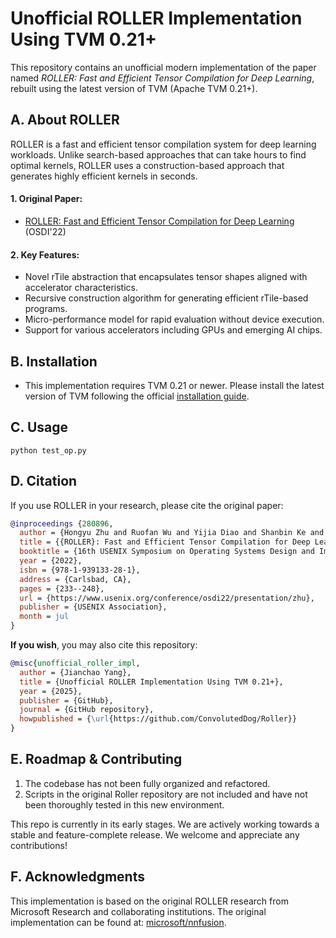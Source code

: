 # Unofficial ROLLER Implementation Using ​TVM 0.21+

This repository contains an unofficial modern implementation of the paper named *ROLLER: Fast and Efficient Tensor Compilation for Deep Learning*, rebuilt using the latest version of TVM (Apache TVM 0.21+).

## A. About ROLLER

ROLLER is a fast and efficient tensor compilation system for deep learning workloads. Unlike search-based approaches that can take hours to find optimal kernels, ROLLER uses a construction-based approach that generates highly efficient kernels in seconds.

#### ​​1. Original Paper:​

- [ROLLER: Fast and Efficient Tensor Compilation for Deep Learning](https://www.usenix.org/conference/osdi22/presentation/zhu) (OSDI'22)

#### 2. Key Features:​​

- Novel rTile abstraction that encapsulates tensor shapes aligned with accelerator characteristics.
- Recursive construction algorithm for generating efficient rTile-based programs.
- Micro-performance model for rapid evaluation without device execution.
- Support for various accelerators including GPUs and emerging AI chips.

## B. Installation

- This implementation requires ​​TVM 0.21 or newer​​. Please install the latest version of TVM following the official [installation guide](https://tvm.apache.org/docs/install/index.html).

## C. Usage

```python3
python test_op.py
```

## D. Citation

If you use ROLLER in your research, please cite the original paper:

```bibtex
@inproceedings {280896,
  author = {Hongyu Zhu and Ruofan Wu and Yijia Diao and Shanbin Ke and Haoyu Li and Chen Zhang and Jilong Xue and Lingxiao Ma and Yuqing Xia and Wei Cui and Fan Yang and Mao Yang and Lidong Zhou and Asaf Cidon and Gennady Pekhimenko},
  title = {{ROLLER}: Fast and Efficient Tensor Compilation for Deep Learning},
  booktitle = {16th USENIX Symposium on Operating Systems Design and Implementation (OSDI 22)},
  year = {2022},
  isbn = {978-1-939133-28-1},
  address = {Carlsbad, CA},
  pages = {233--248},
  url = {https://www.usenix.org/conference/osdi22/presentation/zhu},
  publisher = {USENIX Association},
  month = jul
}
```

**If you wish**, you may also cite this repository:

```bibtex
@misc{unofficial_roller_impl,
  author = {Jianchao Yang},
  title = {Unofficial ROLLER Implementation Using TVM 0.21+},
  year = {2025},
  publisher = {GitHub},
  journal = {GitHub repository},
  howpublished = {\url{https://github.com/ConvolutedDog/Roller}}
}
```

## E. Roadmap & Contributing

1. The codebase has not been fully organized and refactored.
2. Scripts in the original Roller repository are not included and have not been thoroughly tested in this new environment.

This repo is currently in its early stages. We are actively working towards a stable and feature-complete release. We welcome and appreciate any contributions!

## F. Acknowledgments

This implementation is based on the original ROLLER research from Microsoft Research and collaborating institutions. The original implementation can be found at: [microsoft/nnfusion](https://github.com/microsoft/nnfusion/tree/osdi22_artifact/artifacts).
